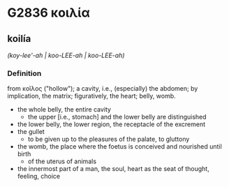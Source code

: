 # G2836 κοιλία

## koilía

_(koy-lee'-ah | koo-LEE-ah | koo-LEE-ah)_

### Definition

from κοῖλος ("hollow"); a cavity, i.e., (especially) the abdomen; by implication, the matrix; figuratively, the heart; belly, womb.

- the whole belly, the entire cavity
  - the upper [i.e., stomach] and the lower belly are distinguished
- the lower belly, the lower region, the receptacle of the excrement
- the gullet
  - to be given up to the pleasures of the palate, to gluttony
- the womb, the place where the foetus is conceived and nourished until birth
  - of the uterus of animals
- the innermost part of a man, the soul, heart as the seat of thought, feeling, choice

